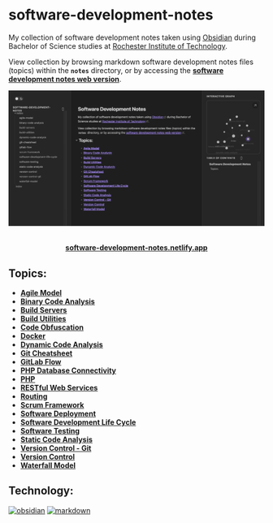 # software-development-notes

My collection of software development notes taken using [Obsidian](https://obsidian.md/) during Bachelor of Science studies at [Rochester Institute of Technology](https://www.rit.edu/).

View collection by browsing markdown software development notes files (topics) within the **`notes`** directory, or by accessing the [**software development notes web version**](https://software-development-notes.netlify.app/).

<div align="center">
<img src="/lib/assets/software-development-notes.png">

<br>
<br>

**[software-development-notes.netlify.app](https://https://software-development-notes.netlify.app/)**

</div>

## Topics:

- [**Agile Model**]()
- [**Binary Code Analysis**]()
- [**Build Servers**]()
- [**Build Utilities**]()
- [**Code Obfuscation**]()
- [**Docker**]()
- [**Dynamic Code Analysis**]()
- [**Git Cheatsheet**]()
- [**GitLab Flow**]()
- [**PHP Database Connectivity**]()
- [**PHP**]()
- [**RESTful Web Services**]()
- [**Routing**]()
- [**Scrum Framework**]()
- [**Software Deployment**]()
- [**Software Development Life Cycle**]()
- [**Software Testing**]()
- [**Static Code Analysis**]()
- [**Version Control - Git**]()
- [**Version Control**]()
- [**Waterfall Model**]()

## Technology:

[![obsidian][obsidian]][obsidian-url]
[![markdown][markdown]][markdown-url]

[obsidian]: https://img.shields.io/badge/obsidian-7C3AED?style=for-the-badge&logo=obsidian&logoColor=white
[obsidian-url]: https://obsidian.md/
[markdown]: https://img.shields.io/badge/markdown-000000?style=for-the-badge&logo=markdown&logoColor=white
[markdown-url]: https://www.markdownguide.org/
